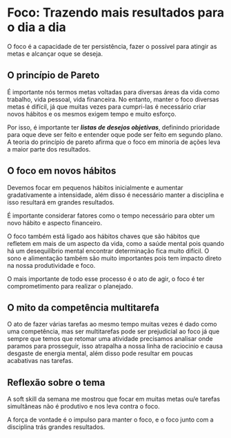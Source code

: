 # Foco: Trazendo mais resultados para o dia a dia

O foco é a capacidade de ter persistência, fazer o possível para atingir as metas e alcançar oque se deseja.

## O princípio de Pareto

É importante nós termos metas voltadas para diversas áreas da vida como trabalho, vida pessoal, vida financeira. No entanto, manter o foco diversas metas é difícil, já que muitas vezes para cumpri-las é necessário criar novos hábitos e os mesmos exigem tempo e muito esforço.

Por isso, é importante ter ***listas de desejos objetivas***, definindo prioridade para oque deve ser feito e entender oque pode ser feito em segundo plano. A teoria do princípio de pareto afirma que o foco em minoria de ações leva a maior parte dos resultados.

## O foco em novos hábitos 

Devemos focar em pequenos hábitos inicialmente e aumentar gradativamente a intensidade, além disso é necessário manter a disciplina e isso resultará em grandes resultados.  

É importante considerar fatores como o tempo necessário para obter um novo hábito e aspecto financeiro.

O foco também está ligado aos hábitos chaves que são hábitos que refletem em mais de um aspecto da vida, como a saúde mental pois quando há um desequilíbrio mental encontrar determinação fica muito difícil. O sono e alimentação também são muito importantes pois tem impacto direto na nossa produtividade e foco.

O mais importante de todo esse  processo é o ato de agir, o foco é ter comprometimento para realizar o planejado.

## O mito da competência multitarefa

O ato de fazer várias tarefas ao mesmo tempo muitas vezes é dado como uma competência, mas ser multitarefas pode ser prejudicial ao foco já que sempre que temos que retomar uma atividade precisamos analisar onde paramos para prosseguir, isso atrapalha a nossa linha de raciocinio e causa desgaste de energia mental, além disso pode resultar em poucas acabativas nas tarefas.

## Reflexão sobre o tema

A soft skill da semana me mostrou que focar em muitas metas ou/e tarefas simultâneas não é produtivo e nos leva contra o foco.

A força de vontade é o impulso para manter o foco, e o foco junto com a disciplina trás grandes resultados. 



  